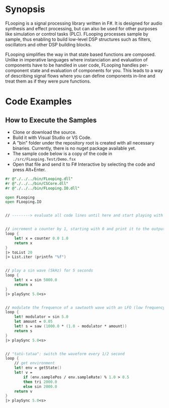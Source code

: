 # Synopsis

FLooping is a signal processing library written in F#. It is designed for audio synthesis and effect processing, but can also be used for other purposes like simulation or control tasks (PLC). FLooping processes sample by sample, thus enabling to build low-level DSP structures such as filters, oscillators and other DSP building blocks.

FLooping simplifies the way in that state based functions are composed. Unlike in imperative languages where instanciation and evaluation of components have to be handled in user code, FLooping handles per-component state and evaluation of components for you. This leads to a way of describing signal flows where you can define components in-line and treat them as if they were pure functions.

# Code Examples

## How to Execute the Samples

* Clone or download the source.
* Build it with Visual Studio or VS Code.
* A "bin" folder under the repository root is created with all necessary binaries. Currently, there is no nuget package available yet.
* The sample code below is a copy of the code in `./src/FLooping.Test/Demo.fsx`
* Open that file and send it to F# Interactive by selecting the code and press Alt+Enter.

```fsharp
#r @"./../../bin/FLooping.dll"
#r @"./../../bin/CSCore.dll"
#r @"./../../bin/FLooping.IO.dll"

open FLooping
open FLooping.IO


// --------> evaluate all code lines until here and start playing with the code below


// increment a counter by 1, starting with 0 and print it to the output.
loop {
    let! x = counter 0.0 1.0
    return x
}
|> toList 20
|> List.iter (printfn "%f")


// play a sin wave (5kHz) for 5 seconds
loop {
    let! x = sin 5000.0
    return x
}
|> playSync 5.0<s>


// modulate the frequence of a sawtooth wave with an LFO (low frequency oscillator)
loop {
    let! modulator = sin 5.0
    let amount = 0.05
    let! s = saw (1000.0 * (1.0 - modulator * amount))
    return s
}
|> playSync 5.0<s>


// "tatü-tataa": switch the waveform every 1/2 second
loop {
    // get environment
    let! env = getState()
    let! v =
        if (env.samplePos / env.sampleRate) % 1.0 > 0.5 
        then tri 2000.0 
        else sin 2000.0
    return v
}
|> playSync 5.0<s>
```
 